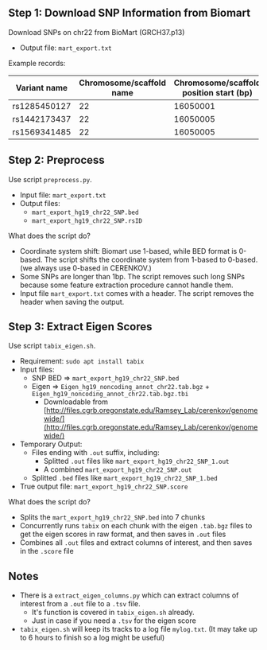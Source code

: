 ## Step 1: Download SNP Information from Biomart

Download SNPs on chr22 from BioMart (GRCH37.p13)

- Output file: `mart_export.txt`

Example records:

| Variant name	| Chromosome/scaffold name | Chromosome/scaffold position start (bp) | Chromosome/scaffold position end (bp) |
|---------------|--------------------------|-----------------------------------------|---------------------------------------|
|rs1285450127	|22	|16050001	|16050001|
|rs1442173437	|22	|16050005	|16050005|
|rs1569341485	|22	|16050005	|16050008|

## Step 2: Preprocess

Use script `preprocess.py`.

- Input file: `mart_export.txt`
- Output files:
  - `mart_export_hg19_chr22_SNP.bed`
  - `mart_export_hg19_chr22_SNP.rsID`

What does the script do?

- Coordinate system shift: Biomart use 1-based, while BED format is 0-based. The script shifts the coordinate system from 1-based to 0-based. (we always use 0-based in CERENKOV.)
- Some SNPs are longer than 1bp. The script removes such long SNPs because some feature extraction procedure cannot handle them.
- Input file `mart_export.txt` comes with a header. The script removes the header when saving the output.

## Step 3: Extract Eigen Scores

Use script `tabix_eigen.sh`.

- Requirement: `sudo apt install tabix`
- Input files:
  - SNP BED => `mart_export_hg19_chr22_SNP.bed`
  - Eigen => `Eigen_hg19_noncoding_annot_chr22.tab.bgz` + `Eigen_hg19_noncoding_annot_chr22.tab.bgz.tbi`
    - Downloadable from [http://files.cgrb.oregonstate.edu/Ramsey_Lab/cerenkov/genomewide/](http://files.cgrb.oregonstate.edu/Ramsey_Lab/cerenkov/genomewide/)
- Temporary Output:
  - Files ending with `.out` suffix, including:
    - Splitted `.out` files like `mart_export_hg19_chr22_SNP_1.out`
    - A combined `mart_export_hg19_chr22_SNP.out`
  - Splitted `.bed` files like `mart_export_hg19_chr22_SNP_1.bed`
- True output file: `mart_export_hg19_chr22_SNP.score`

What does the script do?

- Splits the `mart_export_hg19_chr22_SNP.bed` into 7 chunks
- Concurrently runs `tabix` on each chunk with the eigen `.tab.bgz` files to get the eigen scores in raw format, and then saves in `.out` files
- Combines all `.out` files and extract columns of interest, and then saves in the `.score` file

## Notes

- There is a `extract_eigen_columns.py` which can extract columns of interest from a `.out` file to a `.tsv` file.
  - It's function is covered in `tabix_eigen.sh` already.
  - Just in case if you need a `.tsv` for the eigen score
- `tabix_eigen.sh` will keep its tracks to a log file `mylog.txt`. (It may take up to 6 hours to finish so a log might be useful) 